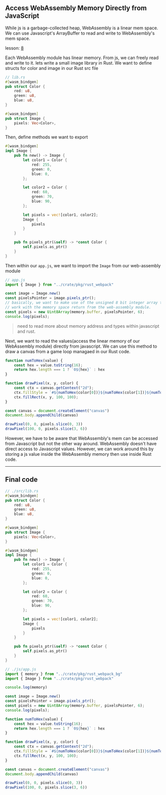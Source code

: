 ## Access WebAssembly Memory Directly from JavaScript ##

While js is a garbage-collected heap, WebAssembly is a linear mem space. We can use Javascript's ArrayBuffer to read and write to WebAssembly's mem space.

lesson: [8](https://egghead.io/lessons/webpack-access-webassembly-memory-directly-from-javascript)

Each WebAssembly module has linear memory. From js, we can freely read and write to it. lets write a small image library in Rust. We want to define structs for color and image in our Rust src file

```rust
// lib.rs
#[wasm_bindgen]
pub struct Color {
    red: u8,
    green: u8,
    blue: u8,
}

#[wasm_bindgen]
pub struct Image {
    pixels: Vec<Color>,
}
```

Then, define methods we want to export

```rust
#[wasm_bindgen]
impl Image {
    pub fn new() -> Image {
        let color1 = Color {
            red: 255,
            green: 0,
            blue: 0,
        };

        let color2 = Color {
            red: 60,
            green: 70,
            blue: 90,
        };

        let pixels = vec![color1, color2];
        Image {
            pixels
        }
    }

    pub fn pixels_ptr(&self) -> *const Color {
        self.pixels.as_ptr()
    }
}
```

Then within our `app.js`, we want to import the `Image` from our web-assembly module

```js
// app.js
import { Image } from "../crate/pkg/rust_webpack"

const image = Image.new()
const pixelsPointer = image.pixels_ptr();
// basically, we want to make use of the unsigned 8 bit integer array to
// work with the memory space return from the web-assembly module.
const pixels = new Uint8Array(memory.buffer, pixelsPointer, 6);
console.log(pixels);
```

> need to read more about memory address and types within javascript and rust.

Next, we want to read the values(access the linear memory of our WebAssembly module) directly from javascript. We can use this method to draw a canvas from a game loop managaed in our Rust code.

```js
function numToHex(value) {
    const hex = value.toString(16);
    return hex.length === 1 ? `0${hex}` : hex    
}

function drawPixel(x, y, color) {
    const ctx = canvas.getContext("2d");
    ctx.fillStyle = `#${numToHex(color[0])}${numToHex(color[1])}${numToHex(color[2])}`;
    ctx.fillRect(x, y, 100, 100);
}

const canvas = document.createElement("canvas")
document.body.appendChild(canvas)

drawPixel(0, 0, pixels.slice(0, 3))
drawPixel(100, 0, pixels.slice(3, 6))
```

However, we have to be aware that WebAssembly's mem can be accessed from Javascript but not the other way around. WebAssembly doesn't have direct access to Javascript values. However, we can work around this by storing a js value inside the WebAssembly memory then use inside Rust code.

---

## Final code ##

```rust
// ./src/lib.rs
#[wasm_bindgen]
pub struct Color {
    red: u8,
    green: u8,
    blue: u8,
}

#[wasm_bindgen]
pub struct Image {
    pixels: Vec<Color>,
}

#[wasm_bindgen]
impl Image {
    pub fn new() -> Image {
        let color1 = Color {
            red: 255,
            green: 0,
            blue: 0,
        };

        let color2 = Color {
            red: 60,
            green: 70,
            blue: 90,
        };

        let pixels = vec![color1, color2];
        Image {
            pixels
        }
    }

    pub fn pixels_ptr(&self) -> *const Color {
        self.pixels.as_ptr()
    }
}
```

```js
// ./js/app.js
import { memory } from "../crate/pkg/rust_webpack_bg"
import { Image } from "../crate/pkg/rust_webpack"

console.log(memory)

const image = Image.new()
const pixelsPointer = image.pixels_ptr();
const pixels = new Uint8Array(memory.buffer, pixelsPointer, 6);
console.log(pixels);

function numToHex(value) {
    const hex = value.toString(16);
    return hex.length === 1 ? `0${hex}` : hex    
}

function drawPixel(x, y, color) {
    const ctx = canvas.getContext("2d");
    ctx.fillStyle = `#${numToHex(color[0])}${numToHex(color[1])}${numToHex(color[2])}`;
    ctx.fillRect(x, y, 100, 100);
}

const canvas = document.createElement("canvas")
document.body.appendChild(canvas)

drawPixel(0, 0, pixels.slice(0, 3))
drawPixel(100, 0, pixels.slice(3, 6))
```